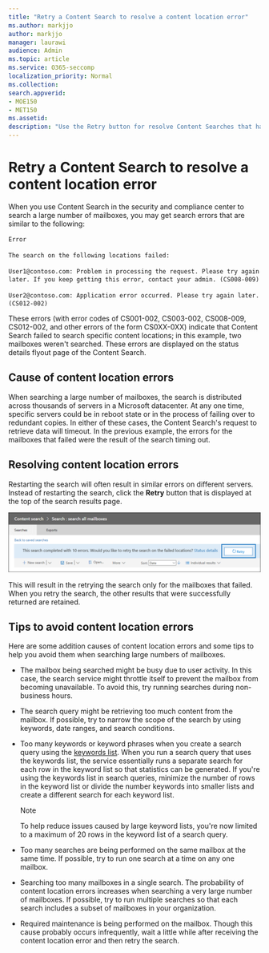 ```yaml
---
title: "Retry a Content Search to resolve a content location error"
ms.author: markjjo
author: markjjo
manager: laurawi
audience: Admin
ms.topic: article
ms.service: O365-seccomp
localization_priority: Normal
ms.collection: 
search.appverid:
- MOE150
- MET150
ms.assetid: 
description: "Use the Retry button for resolve Content Searches that have content location errors."
---
```


# Retry a Content Search to resolve a content location error

When you use Content Search in the security and compliance center to search a large number of mailboxes, you may get search errors that are similar to the following:

```text
Error

The search on the following locations failed:

User1@contoso.com: Problem in processing the request. Please try again later. If you keep getting this error, contact your admin. (CS008-009)

User2@contoso.com: Application error occurred. Please try again later. (CS012-002)
```

These errors (with error codes of CS001-002, CS003-002, CS008-009, CS012-002, and other errors of the form CS0XX-0XX) indicate that Content Search failed to search specific content locations; in this example, two mailboxes weren't searched. These errors are displayed on the status details flyout page of the Content Search.

## Cause of content location errors

When searching a large number of mailboxes, the search is distributed across thousands of servers in a Microsoft datacenter. At any one time, specific servers could be in reboot state or in the process of failing over to redundant copies. In either of these cases, the Content Search's request to retrieve data will timeout. In the previous example, the errors for the mailboxes that failed were the result of the search timing out.

## Resolving content location errors

Restarting the search will often result in similar errors on different servers. Instead of restarting the search, click the **Retry** button that is displayed at the top of the search results page.

![Click the Retry button to resolve content location errors](media/retrycontentsearch3.png)

This will result in the retrying the search only for the mailboxes that failed. When you retry the search, the other results that were successfully returned are retained.

## Tips to avoid content location errors

Here are some addition causes of content location errors and some tips to help you avoid them when searching large numbers of mailboxes.

- The mailbox being searched might be busy due to user activity. In this case, the search service might throttle itself to prevent the mailbox from becoming unavailable. To avoid this, try running searches during non-business hours.

- The search query might be retrieving too much content from the mailbox. If possible, try to narrow the scope of the search by using keywords, date ranges, and search conditions.

- Too many keywords or keyword phrases when you create a search query using the [keywords list](view-keyword-statistics-for-content-search.md#get-keyword-statistics-for-content-searches). When you run a search query that uses the keywords list, the service essentially runs a separate search for each row in the keyword list so that statistics can be generated. If you're using the keywords list in search queries, minimize the number of rows in the keyword list or divide the number keywords into smaller lists and create a different search for each keyword list.

  > [!NOTE]
  > To help reduce issues caused by large keyword lists, you're now limited to a maximum of 20 rows in the keyword list of a search query.

- Too many searches are being performed on the same mailbox at the same time. If possible, try to run one search at a time on any one mailbox.

- Searching too many mailboxes in a single search. The probability of content location errors increases when searching a very large number of mailboxes. If possible, try to run multiple searches so that each search includes a subset of  mailboxes in your organization.

- Required maintenance is being performed on the mailbox. Though this cause probably occurs infrequently, wait a little while after receiving the content location error and then retry the search.
